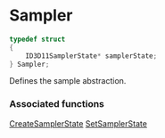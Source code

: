 # Sampler

```c++
typedef struct
{
    ID3D11SamplerState* samplerState;
} Sampler;
```

Defines the sample abstraction.


### Associated functions
[CreateSamplerState](CreateSamplerState.md)
[SetSamplerState](SetSamplerState.md)
